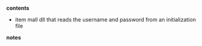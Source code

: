 **contents**
* item mall dll that reads the username and password from an initialization file

**notes**
